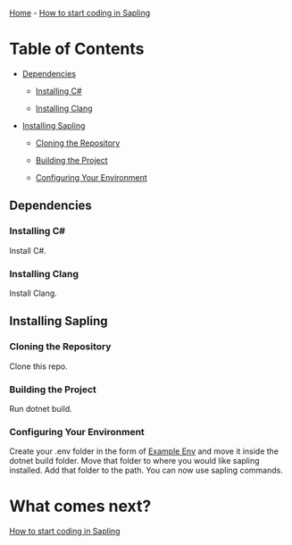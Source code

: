 [Home](./home.md) - [How to start coding in Sapling](./how-to-start.md)

# Table of Contents

- [Dependencies](#dependencies)

    - [Installing C#](#installing-c)

    - [Installing Clang](#installing-clang)

- [Installing Sapling](#installing-sapling)

    - [Cloning the Repository](#cloning-the-repository)

    - [Building the Project](#building-the-project)

    - [Configuring Your Environment](#configuring-your-environment)



## Dependencies

### Installing C#
Install C#.

### Installing Clang
Install Clang.



## Installing Sapling

### Cloning the Repository
Clone this repo.

### Building the Project  
Run dotnet build.

### Configuring Your Environment
Create your .env folder in the form of [Example Env](../example.env) and move it inside the dotnet build folder. Move that folder to where you would like sapling installed. Add that folder to the path. You can now use sapling commands.



# What comes next?
[How to start coding in Sapling](./how-to-start.md)


